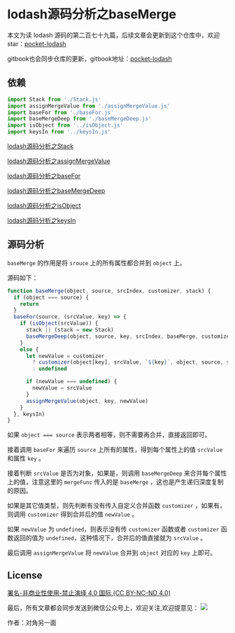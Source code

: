 # lodash源码分析之baseMerge

本文为读 lodash 源码的第二百七十九篇，后续文章会更新到这个仓库中，欢迎 star：[pocket-lodash](https://github.com/yeyuqiudeng/pocket-lodash)

gitbook也会同步仓库的更新，gitbook地址：[pocket-lodash](https://www.gitbook.com/book/yeyuqiudeng/pocket-lodash/details)

## 依赖

```javascript
import Stack from './Stack.js'
import assignMergeValue from './assignMergeValue.js'
import baseFor from './baseFor.js'
import baseMergeDeep from './baseMergeDeep.js'
import isObject from '../isObject.js'
import keysIn from '../keysIn.js'
```

[lodash源码分析之Stack](./Stack.md)

[lodash源码分析之assignMergeValue](./assignMergeValue.md)

[lodash源码分析之baseFor](./baseFor.md)

[lodash源码分析之baseMergeDeep](./baseMergeDeep.md)

[lodash源码分析之isObject](../isObject.md)

[lodash源码分析之keysIn](../keysIn.md)


## 源码分析

`baseMerge` 的作用是将 `srouce` 上的所有属性都合并到 `object` 上。

源码如下：

```javascript
function baseMerge(object, source, srcIndex, customizer, stack) {
  if (object === source) {
    return
  }
  baseFor(source, (srcValue, key) => {
    if (isObject(srcValue)) {
      stack || (stack = new Stack)
      baseMergeDeep(object, source, key, srcIndex, baseMerge, customizer, stack)
    }
    else {
      let newValue = customizer
        ? customizer(object[key], srcValue, `${key}`, object, source, stack)
        : undefined

      if (newValue === undefined) {
        newValue = srcValue
      }
      assignMergeValue(object, key, newValue)
    }
  }, keysIn)
}
```

如果 `object === source` 表示两者相等，则不需要再合并，直接返回即可。

接着调用 `baseFor` 来遍历 `source` 上所有的属性，得到每个属性上的值 `srcValue` 和属性 `key` 。

接着判断 `srcValue` 是否为对象，如果是，则调用 `baseMergeDeep` 来合并每个属性上的值，注意这里的 `mergeFunc` 传入的是 `baseMerge` ，这也是产生递归深度复制的原因。

如果是其它值类型，则先判断有没有传入自定义合并函数 `customizer` ，如果有，则调用 `customizer` 得到合并后的值 `newValue` 。

如果 `newValue` 为 `undefined`，则表示没有传 `customizer` 函数或者 `customizer` 函数返回的值为 `undefined`，这种情况下，合并后的值直接就为 `srcValue` 。

最后调用 `assignMergeValue` 将 `newValue`  合并到 `object` 对应的 `key` 上即可。

## License 

[署名-非商业性使用-禁止演绎 4.0 国际 (CC BY-NC-ND 4.0)](http://creativecommons.org/licenses/by-nc-nd/4.0/)

最后，所有文章都会同步发送到微信公众号上，欢迎关注,欢迎提意见：  ![](https://raw.githubusercontent.com/yeyuqiudeng/resource/master/images/qrcode_front-end-article.jpg) 

作者：对角另一面 
